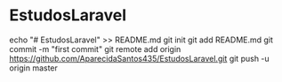 # EstudosLaravel
echo "# EstudosLaravel" >> README.md
git init
git add README.md
git commit -m "first commit"
git remote add origin https://github.com/AparecidaSantos435/EstudosLaravel.git
git push -u origin master

